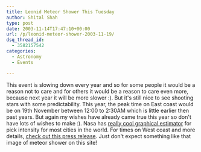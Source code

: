 ```yaml
---
title: Leonid Meteor Shower This Tuesday
author: Shital Shah
type: post
date: 2003-11-14T17:47:10+00:00
url: /p/leonid-meteor-shower-2003-11-19/
dsq_thread_id:
  - 3582157542
categories:
  - Astronomy
  - Events

---
```

This event is slowing down every year and so for some people it would be a reason not to care and for others it would be a reason to care even more, because next year it will be more slower :). But it's still nice to see shooting stars with some predictability. This year, the peak time on East coast would be on 19th November between 12:00 to 2:30AM which is little earlier then past years. But again my wishes have already came true this year so don't have lots of wishes to make :). Nasa has <a href="http://leonid.arc.nasa.gov/estimator.html" target="new">really cool graphical estimator</a> for pick intensity for most cities in the world. For times on West coast and more details, <a href="http://www.physlink.com/News/111103LeonidMeteors.cfm" target="new">check out this press release</a>. Just don't expect something like that image of meteor shower on this site!